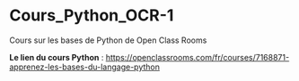# Cours_Python_OCR-1
Cours sur les bases de Python de Open Class Rooms 

**Le lien du cours Python** : 
https://openclassrooms.com/fr/courses/7168871-apprenez-les-bases-du-langage-python
